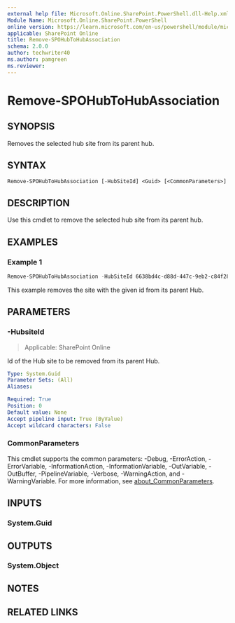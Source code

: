```yaml
---
external help file: Microsoft.Online.SharePoint.PowerShell.dll-Help.xml
Module Name: Microsoft.Online.SharePoint.PowerShell
online version: https://learn.microsoft.com/en-us/powershell/module/microsoft.online.sharepoint.powershell/remove-spohubtohubassociation
applicable: SharePoint Online
title: Remove-SPOHubToHubAssociation
schema: 2.0.0
author: techwriter40
ms.author: pamgreen
ms.reviewer:
---
```


# Remove-SPOHubToHubAssociation

## SYNOPSIS

Removes the selected hub site from its parent hub.

## SYNTAX

```
Remove-SPOHubToHubAssociation [-HubSiteId] <Guid> [<CommonParameters>]
```

## DESCRIPTION

Use this cmdlet to remove the selected hub site from its parent hub.

## EXAMPLES

### Example 1

```powershell
Remove-SPOHubToHubAssociation -HubSiteId 6638bd4c-d88d-447c-9eb2-c84f28ba8b15
```

This example removes the site with the given id from its parent Hub.

## PARAMETERS

### -HubsiteId

> Applicable: SharePoint Online

Id of the Hub site to be removed from its parent Hub.

```yaml
Type: System.Guid
Parameter Sets: (All)
Aliases:

Required: True
Position: 0
Default value: None
Accept pipeline input: True (ByValue)
Accept wildcard characters: False
```

### CommonParameters

This cmdlet supports the common parameters: -Debug, -ErrorAction, -ErrorVariable, -InformationAction, -InformationVariable, -OutVariable, -OutBuffer, -PipelineVariable, -Verbose, -WarningAction, and -WarningVariable. For more information, see [about_CommonParameters](https://go.microsoft.com/fwlink/p/?LinkID=113216).

## INPUTS

### System.Guid

## OUTPUTS

### System.Object

## NOTES

## RELATED LINKS
